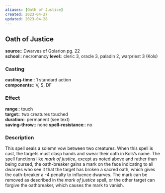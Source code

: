 ```yaml
---
aliases: [Oath of Justice]
created: 2023-04-27
updated: 2023-04-28
---
```


## Oath of Justice

**source**:: Dwarves of Golarion pg. 22  
**school**:: necromancy
**level**:: cleric 3, oracle 3, paladin 2, warpriest 3 (Kols)

### Casting

**casting-time**:: 1 standard action  
**components**:: V, S, DF

### Effect

**range**:: touch  
**target**:: two creatures touched  
**duration**:: permanent (see text)  
**saving-throw**:: none
**spell-resistance**:: no

### Description

This spell seals a solemn vow between two creatures. When this spell is cast, the targets must clasp hands and swear their oath in Kols’s name. The spell functions like *mark of justice*, except as noted above and rather than being cursed, the oath-breaker gains a mark on the face indicating to all dwarves who see it that the target has broken a sacred oath, which gives the oath-breaker a -4 penalty to influence dwarves. The mark can be removed as described in the *mark of justice* spell, or the other target can forgive the oathbreaker, which causes the mark to vanish.
